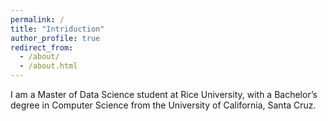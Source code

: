 ```yaml
---
permalink: /
title: "Intriduction"
author_profile: true
redirect_from: 
  - /about/
  - /about.html
---
```


I am a Master of Data Science student at Rice University, with a Bachelor’s degree in Computer Science from the University of California, Santa Cruz.
